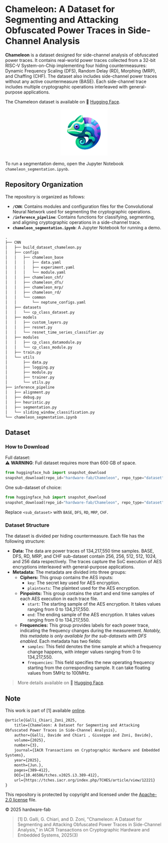 # Chameleon: A Dataset for Segmenting and Attacking Obfuscated Power Traces in Side-Channel Analysis

**Chameleon** is a dataset designed for side-channel analysis of obfuscated power traces. 
It contains real-world power traces collected from a 32-bit RISC-V System-on-Chip 
implementing four hiding countermeasures: Dynamic Frequency Scaling (DFS), 
Random Delay (RD), Morphing (MRP), and Chaffing (CHF). The dataset also includes side-channel power traces without any active countermeasure (BASE).
Each side-channel trace includes multiple cryptographic operations 
interleaved with general-purpose applications.

The Chameleon dataset is available on 🤗 [Hugging Face](https://huggingface.co/datasets/hardware-fab/Chameleon).

<div align="center">
   <img src="./images/chameleon_logo.png" alt="Chameleon Logo" width="150">
</div>

To run a segmentation demo, open the Jupyter Notebook `chameleon_segmentation.ipynb`.

## Repository Organization

The repository is organized as follows:

- **`/CNN`**: Contains modules and configuration files for the Convolutional Neural Network used for segmenting the cryptographic operations.
- **`/inference_pipeline`**: Contains functions for classifying, segmenting, and aligning cryptographic operations in a side-channel trace.
- **`chameleon_segmentation.ipynb`**: A Jupyter Notebook for running a demo.

```plaintext
.
├── CNN
│   ├── build_dataset_chameleon.py
│   ├── configs
│   │   ├── chameleon_base
│   │   │   ├── data.yaml
│   │   │   ├── experiment.yaml
│   │   │   └── module.yaml
│   │   ├── chameleon_chf/
│   │   ├── chameleon_dfs/
│   │   ├── chameleon_mrp/
│   │   ├── chameleon_rd/
│   │   └── common
│   │       └── neptune_configs.yaml
│   ├── datasets
│   │   └── cp_class_dataset.py
│   ├── models
│   │   ├── custom_layers.py
│   │   ├── resnet.py
│   │   └── resnet_time_series_classifier.py
│   ├── modules
│   │   ├── cp_class_datamodule.py
│   │   └── cp_class_module.py
│   ├── train.py
│   └── utils
│       ├── data.py
│       ├── logging.py
│       ├── module.py
│       ├── trainer.py
│       └── utils.py
├── inference_pipeline
│   ├── alignment.py
│   ├── debug.py
│   ├── heuristic.py
│   ├── segmentation.py
│   └── sliding_window_classification.py
└── chameleon_segmentation.ipynb
```

## Dataset

### How to Download

Full dataset:  
⚠ **WARNING**: Full dataset requires more than 600 GB of space.
```python 
from huggingface_hub import snapshot_download
snapshot_download(repo_id="hardware-fab/Chameleon", repo_type="dataset", local_dir="<download_path>")
```

One sub-dataset of choice:
```python 
from huggingface_hub import snapshot_download
snapshot_download(repo_id="hardware-fab/Chameleon", repo_type="dataset", local_dir="<download_path>", allow_patterns="<sub_dataset>/*")
```
Replace `<sub_dataset>` with `BASE`, `DFS`, `RD`, `MRP`, `CHF`.

### Dataset Structure

The dataset is divided per hiding countermeasure. Each file has the following structure:
* **Data:** The data are power traces of 134,217,550 time samples.
 BASE, DFS, RD, MRP, and CHF sub-dataset
 contain 256, 256, 512, 512, 1024, and 256 data respectively.
 The traces capture the SoC execution of AES encryptions interleaved with general-purpose applications.
* **Metadata:** The metadata are divided into three groups:
  * **Ciphers:** This group contains the AES inputs:
    * `key`: The secret key used for AES encryption.
    * `plaintexts`: The plaintext used for the AES encryption.
  * **Pinpoints:** This group contains the start and end time samples of each AES execution in each trace file.
    * `start`: The starting sample of the AES encryption. It takes values ranging from 0 to 134,217,550.
    * `end`: The ending sample of the AES encryption. It takes values ranging from 0 to 134,217,550.
  * **Frequencies:** This group provides labels for each power trace, indicating the frequency changes during the measurement.
      _Notably, this metadata is only available for the sub-datasets with DFS enabled_. Each metadata has two fields:
    * `samples`: This field denotes the time sample at which a frequency change happens, with integer values ranging from 0 to 134,217,550.
    * `frequencies`: This field specifies the new operating frequency starting from the corresponding sample. It can take floating values from 5MHz to 100MHz.
   
> More details available on 🤗 [Hugging Face](https://huggingface.co/datasets/hardware-fab/Chameleon).

## Note
This work is part of [1] available [online](https://doi.org/10.46586/tches.v2025.i3.389-412).

```bibtext
@article{Galli_Chiari_Zoni_2025,
    title={Chameleon: A Dataset for Segmenting and Attacking Obfuscated Power Traces in Side-Channel Analysis},
    author={Galli, Davide and Chiari , Giuseppe and Zoni, Davide},
    volume={2025}, 
    number={3},
    journal={IACR Transactions on Cryptographic Hardware and Embedded Systems},
    year={2025},
    month={Jun.},
    pages={389–412},
    DOI={10.46586/tches.v2025.i3.389-412},
    url={https://tches.iacr.org/index.php/TCHES/article/view/12221}
}
```

This repository is protected by copyright and licensed under the [Apache-2.0 license](https://github.com/hardware-fab/chameleon/blob/main/LICENSE) file.

© 2025 hardware-fab

> [1] D. Galli, G. Chiari, and D. Zoni, "Chameleon: A Dataset for Segmenting and Attacking Obfuscated Power Traces in Side-Channel Analysis," in IACR Transactions on Cryptographic Hardware and Embedded Systems, 2025(3)
